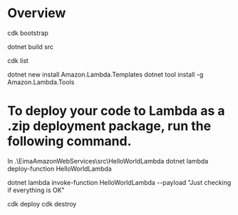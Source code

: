# Overview

cdk bootstrap

dotnet build src

cdk list

dotnet new install Amazon.Lambda.Templates
dotnet tool install -g Amazon.Lambda.Tools



# To deploy your code to Lambda as a .zip deployment package, run the following command. 

In .\EimaAmazonWebServices\src\HelloWorldLambda
dotnet lambda deploy-function HelloWorldLambda

dotnet lambda invoke-function HelloWorldLambda --payload "Just checking if everything is OK"


cdk deploy
cdk destroy